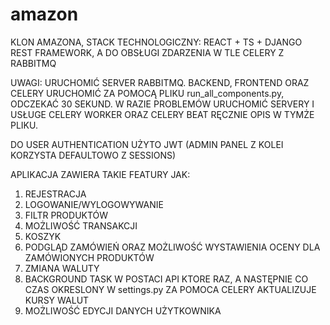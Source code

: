 # amazon

KLON AMAZONA, STACK TECHNOLOGICZNY: REACT + TS + DJANGO REST FRAMEWORK, A
DO OBSŁUGI ZDARZENIA W TLE CELERY Z RABBITMQ

UWAGI:
URUCHOMIĆ SERVER RABBITMQ.
BACKEND, FRONTEND ORAZ CELERY URUCHOMIĆ ZA POMOCĄ PLIKU run_all_components.py, ODCZEKAĆ 30 SEKUND.
W RAZIE PROBLEMÓW URUCHOMIĆ SERVERY I USŁUGE CELERY WORKER ORAZ CELERY BEAT RĘCZNIE OPIS W TYMŻE PLIKU.

DO USER AUTHENTICATION UŻYTO JWT (ADMIN PANEL Z KOLEI KORZYSTA DEFAULTOWO Z SESSIONS)

APLIKACJA ZAWIERA TAKIE FEATURY JAK:
1. REJESTRACJA
2. LOGOWANIE/WYLOGOWYWANIE
3. FILTR PRODUKTÓW
4. MOŻLIWOŚĆ TRANSAKCJI 
5. KOSZYK
6. PODGLĄD ZAMÓWIEŃ ORAZ MOŻLIWOŚĆ WYSTAWIENIA OCENY DLA ZAMÓWIONYCH PRODUKTÓW
7. ZMIANA WALUTY
8. BACKGROUND TASK W POSTACI API KTORE RAZ, A NASTĘPNIE CO CZAS OKRESLONY W settings.py ZA POMOCA CELERY AKTUALIZUJE KURSY WALUT
9. MOŻLIWOŚĆ EDYCJI DANYCH UŻYTKOWNIKA
